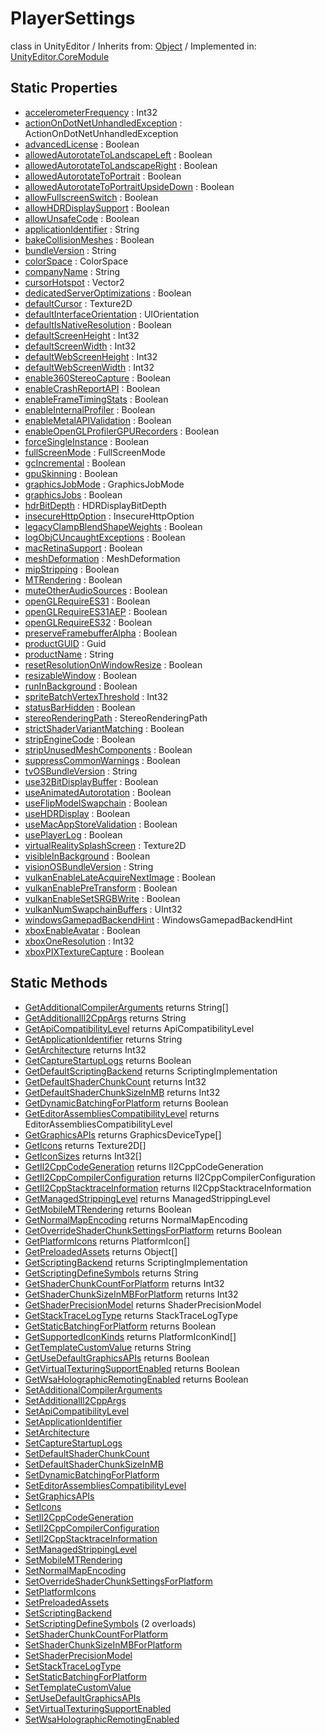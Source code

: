 # PlayerSettings
class in UnityEditor
 / Inherits from: <a href="https://docs.unity3d.com/6000.0/Documentation/ScriptReference/Object.html" target="_blank">Object</a> / Implemented in: <a href="https://docs.unity3d.com/6000.0/Documentation/ScriptReference/UnityEditor.CoreModule.html" target="_blank">UnityEditor.CoreModule</a>
## Static Properties
- <a href="https://docs.unity3d.com/6000.0/Documentation/ScriptReference/PlayerSettings-accelerometerFrequency.html" target="_blank">accelerometerFrequency</a> : Int32
- <a href="https://docs.unity3d.com/6000.0/Documentation/ScriptReference/PlayerSettings-actionOnDotNetUnhandledException.html" target="_blank">actionOnDotNetUnhandledException</a> : ActionOnDotNetUnhandledException
- <a href="https://docs.unity3d.com/6000.0/Documentation/ScriptReference/PlayerSettings-advancedLicense.html" target="_blank">advancedLicense</a> : Boolean
- <a href="https://docs.unity3d.com/6000.0/Documentation/ScriptReference/PlayerSettings-allowedAutorotateToLandscapeLeft.html" target="_blank">allowedAutorotateToLandscapeLeft</a> : Boolean
- <a href="https://docs.unity3d.com/6000.0/Documentation/ScriptReference/PlayerSettings-allowedAutorotateToLandscapeRight.html" target="_blank">allowedAutorotateToLandscapeRight</a> : Boolean
- <a href="https://docs.unity3d.com/6000.0/Documentation/ScriptReference/PlayerSettings-allowedAutorotateToPortrait.html" target="_blank">allowedAutorotateToPortrait</a> : Boolean
- <a href="https://docs.unity3d.com/6000.0/Documentation/ScriptReference/PlayerSettings-allowedAutorotateToPortraitUpsideDown.html" target="_blank">allowedAutorotateToPortraitUpsideDown</a> : Boolean
- <a href="https://docs.unity3d.com/6000.0/Documentation/ScriptReference/PlayerSettings-allowFullscreenSwitch.html" target="_blank">allowFullscreenSwitch</a> : Boolean
- <a href="https://docs.unity3d.com/6000.0/Documentation/ScriptReference/PlayerSettings-allowHDRDisplaySupport.html" target="_blank">allowHDRDisplaySupport</a> : Boolean
- <a href="https://docs.unity3d.com/6000.0/Documentation/ScriptReference/PlayerSettings-allowUnsafeCode.html" target="_blank">allowUnsafeCode</a> : Boolean
- <a href="https://docs.unity3d.com/6000.0/Documentation/ScriptReference/PlayerSettings-applicationIdentifier.html" target="_blank">applicationIdentifier</a> : String
- <a href="https://docs.unity3d.com/6000.0/Documentation/ScriptReference/PlayerSettings-bakeCollisionMeshes.html" target="_blank">bakeCollisionMeshes</a> : Boolean
- <a href="https://docs.unity3d.com/6000.0/Documentation/ScriptReference/PlayerSettings-bundleVersion.html" target="_blank">bundleVersion</a> : String
- <a href="https://docs.unity3d.com/6000.0/Documentation/ScriptReference/PlayerSettings-colorSpace.html" target="_blank">colorSpace</a> : ColorSpace
- <a href="https://docs.unity3d.com/6000.0/Documentation/ScriptReference/PlayerSettings-companyName.html" target="_blank">companyName</a> : String
- <a href="https://docs.unity3d.com/6000.0/Documentation/ScriptReference/PlayerSettings-cursorHotspot.html" target="_blank">cursorHotspot</a> : Vector2
- <a href="https://docs.unity3d.com/6000.0/Documentation/ScriptReference/PlayerSettings-dedicatedServerOptimizations.html" target="_blank">dedicatedServerOptimizations</a> : Boolean
- <a href="https://docs.unity3d.com/6000.0/Documentation/ScriptReference/PlayerSettings-defaultCursor.html" target="_blank">defaultCursor</a> : Texture2D
- <a href="https://docs.unity3d.com/6000.0/Documentation/ScriptReference/PlayerSettings-defaultInterfaceOrientation.html" target="_blank">defaultInterfaceOrientation</a> : UIOrientation
- <a href="https://docs.unity3d.com/6000.0/Documentation/ScriptReference/PlayerSettings-defaultIsNativeResolution.html" target="_blank">defaultIsNativeResolution</a> : Boolean
- <a href="https://docs.unity3d.com/6000.0/Documentation/ScriptReference/PlayerSettings-defaultScreenHeight.html" target="_blank">defaultScreenHeight</a> : Int32
- <a href="https://docs.unity3d.com/6000.0/Documentation/ScriptReference/PlayerSettings-defaultScreenWidth.html" target="_blank">defaultScreenWidth</a> : Int32
- <a href="https://docs.unity3d.com/6000.0/Documentation/ScriptReference/PlayerSettings-defaultWebScreenHeight.html" target="_blank">defaultWebScreenHeight</a> : Int32
- <a href="https://docs.unity3d.com/6000.0/Documentation/ScriptReference/PlayerSettings-defaultWebScreenWidth.html" target="_blank">defaultWebScreenWidth</a> : Int32
- <a href="https://docs.unity3d.com/6000.0/Documentation/ScriptReference/PlayerSettings-enable360StereoCapture.html" target="_blank">enable360StereoCapture</a> : Boolean
- <a href="https://docs.unity3d.com/6000.0/Documentation/ScriptReference/PlayerSettings-enableCrashReportAPI.html" target="_blank">enableCrashReportAPI</a> : Boolean
- <a href="https://docs.unity3d.com/6000.0/Documentation/ScriptReference/PlayerSettings-enableFrameTimingStats.html" target="_blank">enableFrameTimingStats</a> : Boolean
- <a href="https://docs.unity3d.com/6000.0/Documentation/ScriptReference/PlayerSettings-enableInternalProfiler.html" target="_blank">enableInternalProfiler</a> : Boolean
- <a href="https://docs.unity3d.com/6000.0/Documentation/ScriptReference/PlayerSettings-enableMetalAPIValidation.html" target="_blank">enableMetalAPIValidation</a> : Boolean
- <a href="https://docs.unity3d.com/6000.0/Documentation/ScriptReference/PlayerSettings-enableOpenGLProfilerGPURecorders.html" target="_blank">enableOpenGLProfilerGPURecorders</a> : Boolean
- <a href="https://docs.unity3d.com/6000.0/Documentation/ScriptReference/PlayerSettings-forceSingleInstance.html" target="_blank">forceSingleInstance</a> : Boolean
- <a href="https://docs.unity3d.com/6000.0/Documentation/ScriptReference/PlayerSettings-fullScreenMode.html" target="_blank">fullScreenMode</a> : FullScreenMode
- <a href="https://docs.unity3d.com/6000.0/Documentation/ScriptReference/PlayerSettings-gcIncremental.html" target="_blank">gcIncremental</a> : Boolean
- <a href="https://docs.unity3d.com/6000.0/Documentation/ScriptReference/PlayerSettings-gpuSkinning.html" target="_blank">gpuSkinning</a> : Boolean
- <a href="https://docs.unity3d.com/6000.0/Documentation/ScriptReference/PlayerSettings-graphicsJobMode.html" target="_blank">graphicsJobMode</a> : GraphicsJobMode
- <a href="https://docs.unity3d.com/6000.0/Documentation/ScriptReference/PlayerSettings-graphicsJobs.html" target="_blank">graphicsJobs</a> : Boolean
- <a href="https://docs.unity3d.com/6000.0/Documentation/ScriptReference/PlayerSettings-hdrBitDepth.html" target="_blank">hdrBitDepth</a> : HDRDisplayBitDepth
- <a href="https://docs.unity3d.com/6000.0/Documentation/ScriptReference/PlayerSettings-insecureHttpOption.html" target="_blank">insecureHttpOption</a> : InsecureHttpOption
- <a href="https://docs.unity3d.com/6000.0/Documentation/ScriptReference/PlayerSettings-legacyClampBlendShapeWeights.html" target="_blank">legacyClampBlendShapeWeights</a> : Boolean
- <a href="https://docs.unity3d.com/6000.0/Documentation/ScriptReference/PlayerSettings-logObjCUncaughtExceptions.html" target="_blank">logObjCUncaughtExceptions</a> : Boolean
- <a href="https://docs.unity3d.com/6000.0/Documentation/ScriptReference/PlayerSettings-macRetinaSupport.html" target="_blank">macRetinaSupport</a> : Boolean
- <a href="https://docs.unity3d.com/6000.0/Documentation/ScriptReference/PlayerSettings-meshDeformation.html" target="_blank">meshDeformation</a> : MeshDeformation
- <a href="https://docs.unity3d.com/6000.0/Documentation/ScriptReference/PlayerSettings-mipStripping.html" target="_blank">mipStripping</a> : Boolean
- <a href="https://docs.unity3d.com/6000.0/Documentation/ScriptReference/PlayerSettings-MTRendering.html" target="_blank">MTRendering</a> : Boolean
- <a href="https://docs.unity3d.com/6000.0/Documentation/ScriptReference/PlayerSettings-muteOtherAudioSources.html" target="_blank">muteOtherAudioSources</a> : Boolean
- <a href="https://docs.unity3d.com/6000.0/Documentation/ScriptReference/PlayerSettings-openGLRequireES31.html" target="_blank">openGLRequireES31</a> : Boolean
- <a href="https://docs.unity3d.com/6000.0/Documentation/ScriptReference/PlayerSettings-openGLRequireES31AEP.html" target="_blank">openGLRequireES31AEP</a> : Boolean
- <a href="https://docs.unity3d.com/6000.0/Documentation/ScriptReference/PlayerSettings-openGLRequireES32.html" target="_blank">openGLRequireES32</a> : Boolean
- <a href="https://docs.unity3d.com/6000.0/Documentation/ScriptReference/PlayerSettings-preserveFramebufferAlpha.html" target="_blank">preserveFramebufferAlpha</a> : Boolean
- <a href="https://docs.unity3d.com/6000.0/Documentation/ScriptReference/PlayerSettings-productGUID.html" target="_blank">productGUID</a> : Guid
- <a href="https://docs.unity3d.com/6000.0/Documentation/ScriptReference/PlayerSettings-productName.html" target="_blank">productName</a> : String
- <a href="https://docs.unity3d.com/6000.0/Documentation/ScriptReference/PlayerSettings-resetResolutionOnWindowResize.html" target="_blank">resetResolutionOnWindowResize</a> : Boolean
- <a href="https://docs.unity3d.com/6000.0/Documentation/ScriptReference/PlayerSettings-resizableWindow.html" target="_blank">resizableWindow</a> : Boolean
- <a href="https://docs.unity3d.com/6000.0/Documentation/ScriptReference/PlayerSettings-runInBackground.html" target="_blank">runInBackground</a> : Boolean
- <a href="https://docs.unity3d.com/6000.0/Documentation/ScriptReference/PlayerSettings-spriteBatchVertexThreshold.html" target="_blank">spriteBatchVertexThreshold</a> : Int32
- <a href="https://docs.unity3d.com/6000.0/Documentation/ScriptReference/PlayerSettings-statusBarHidden.html" target="_blank">statusBarHidden</a> : Boolean
- <a href="https://docs.unity3d.com/6000.0/Documentation/ScriptReference/PlayerSettings-stereoRenderingPath.html" target="_blank">stereoRenderingPath</a> : StereoRenderingPath
- <a href="https://docs.unity3d.com/6000.0/Documentation/ScriptReference/PlayerSettings-strictShaderVariantMatching.html" target="_blank">strictShaderVariantMatching</a> : Boolean
- <a href="https://docs.unity3d.com/6000.0/Documentation/ScriptReference/PlayerSettings-stripEngineCode.html" target="_blank">stripEngineCode</a> : Boolean
- <a href="https://docs.unity3d.com/6000.0/Documentation/ScriptReference/PlayerSettings-stripUnusedMeshComponents.html" target="_blank">stripUnusedMeshComponents</a> : Boolean
- <a href="https://docs.unity3d.com/6000.0/Documentation/ScriptReference/PlayerSettings-suppressCommonWarnings.html" target="_blank">suppressCommonWarnings</a> : Boolean
- <a href="https://docs.unity3d.com/6000.0/Documentation/ScriptReference/PlayerSettings-tvOSBundleVersion.html" target="_blank">tvOSBundleVersion</a> : String
- <a href="https://docs.unity3d.com/6000.0/Documentation/ScriptReference/PlayerSettings-use32BitDisplayBuffer.html" target="_blank">use32BitDisplayBuffer</a> : Boolean
- <a href="https://docs.unity3d.com/6000.0/Documentation/ScriptReference/PlayerSettings-useAnimatedAutorotation.html" target="_blank">useAnimatedAutorotation</a> : Boolean
- <a href="https://docs.unity3d.com/6000.0/Documentation/ScriptReference/PlayerSettings-useFlipModelSwapchain.html" target="_blank">useFlipModelSwapchain</a> : Boolean
- <a href="https://docs.unity3d.com/6000.0/Documentation/ScriptReference/PlayerSettings-useHDRDisplay.html" target="_blank">useHDRDisplay</a> : Boolean
- <a href="https://docs.unity3d.com/6000.0/Documentation/ScriptReference/PlayerSettings-useMacAppStoreValidation.html" target="_blank">useMacAppStoreValidation</a> : Boolean
- <a href="https://docs.unity3d.com/6000.0/Documentation/ScriptReference/PlayerSettings-usePlayerLog.html" target="_blank">usePlayerLog</a> : Boolean
- <a href="https://docs.unity3d.com/6000.0/Documentation/ScriptReference/PlayerSettings-virtualRealitySplashScreen.html" target="_blank">virtualRealitySplashScreen</a> : Texture2D
- <a href="https://docs.unity3d.com/6000.0/Documentation/ScriptReference/PlayerSettings-visibleInBackground.html" target="_blank">visibleInBackground</a> : Boolean
- <a href="https://docs.unity3d.com/6000.0/Documentation/ScriptReference/PlayerSettings-visionOSBundleVersion.html" target="_blank">visionOSBundleVersion</a> : String
- <a href="https://docs.unity3d.com/6000.0/Documentation/ScriptReference/PlayerSettings-vulkanEnableLateAcquireNextImage.html" target="_blank">vulkanEnableLateAcquireNextImage</a> : Boolean
- <a href="https://docs.unity3d.com/6000.0/Documentation/ScriptReference/PlayerSettings-vulkanEnablePreTransform.html" target="_blank">vulkanEnablePreTransform</a> : Boolean
- <a href="https://docs.unity3d.com/6000.0/Documentation/ScriptReference/PlayerSettings-vulkanEnableSetSRGBWrite.html" target="_blank">vulkanEnableSetSRGBWrite</a> : Boolean
- <a href="https://docs.unity3d.com/6000.0/Documentation/ScriptReference/PlayerSettings-vulkanNumSwapchainBuffers.html" target="_blank">vulkanNumSwapchainBuffers</a> : UInt32
- <a href="https://docs.unity3d.com/6000.0/Documentation/ScriptReference/PlayerSettings-windowsGamepadBackendHint.html" target="_blank">windowsGamepadBackendHint</a> : WindowsGamepadBackendHint
- <a href="https://docs.unity3d.com/6000.0/Documentation/ScriptReference/PlayerSettings-xboxEnableAvatar.html" target="_blank">xboxEnableAvatar</a> : Boolean
- <a href="https://docs.unity3d.com/6000.0/Documentation/ScriptReference/PlayerSettings-xboxOneResolution.html" target="_blank">xboxOneResolution</a> : Int32
- <a href="https://docs.unity3d.com/6000.0/Documentation/ScriptReference/PlayerSettings-xboxPIXTextureCapture.html" target="_blank">xboxPIXTextureCapture</a> : Boolean
## Static Methods
- <a href="https://docs.unity3d.com/6000.0/Documentation/ScriptReference/PlayerSettings.GetAdditionalCompilerArguments.html" target="_blank">GetAdditionalCompilerArguments</a> returns String[]
- <a href="https://docs.unity3d.com/6000.0/Documentation/ScriptReference/PlayerSettings.GetAdditionalIl2CppArgs.html" target="_blank">GetAdditionalIl2CppArgs</a> returns String
- <a href="https://docs.unity3d.com/6000.0/Documentation/ScriptReference/PlayerSettings.GetApiCompatibilityLevel.html" target="_blank">GetApiCompatibilityLevel</a> returns ApiCompatibilityLevel
- <a href="https://docs.unity3d.com/6000.0/Documentation/ScriptReference/PlayerSettings.GetApplicationIdentifier.html" target="_blank">GetApplicationIdentifier</a> returns String
- <a href="https://docs.unity3d.com/6000.0/Documentation/ScriptReference/PlayerSettings.GetArchitecture.html" target="_blank">GetArchitecture</a> returns Int32
- <a href="https://docs.unity3d.com/6000.0/Documentation/ScriptReference/PlayerSettings.GetCaptureStartupLogs.html" target="_blank">GetCaptureStartupLogs</a> returns Boolean
- <a href="https://docs.unity3d.com/6000.0/Documentation/ScriptReference/PlayerSettings.GetDefaultScriptingBackend.html" target="_blank">GetDefaultScriptingBackend</a> returns ScriptingImplementation
- <a href="https://docs.unity3d.com/6000.0/Documentation/ScriptReference/PlayerSettings.GetDefaultShaderChunkCount.html" target="_blank">GetDefaultShaderChunkCount</a> returns Int32
- <a href="https://docs.unity3d.com/6000.0/Documentation/ScriptReference/PlayerSettings.GetDefaultShaderChunkSizeInMB.html" target="_blank">GetDefaultShaderChunkSizeInMB</a> returns Int32
- <a href="https://docs.unity3d.com/6000.0/Documentation/ScriptReference/PlayerSettings.GetDynamicBatchingForPlatform.html" target="_blank">GetDynamicBatchingForPlatform</a> returns Boolean
- <a href="https://docs.unity3d.com/6000.0/Documentation/ScriptReference/PlayerSettings.GetEditorAssembliesCompatibilityLevel.html" target="_blank">GetEditorAssembliesCompatibilityLevel</a> returns EditorAssembliesCompatibilityLevel
- <a href="https://docs.unity3d.com/6000.0/Documentation/ScriptReference/PlayerSettings.GetGraphicsAPIs.html" target="_blank">GetGraphicsAPIs</a> returns GraphicsDeviceType[]
- <a href="https://docs.unity3d.com/6000.0/Documentation/ScriptReference/PlayerSettings.GetIcons.html" target="_blank">GetIcons</a> returns Texture2D[]
- <a href="https://docs.unity3d.com/6000.0/Documentation/ScriptReference/PlayerSettings.GetIconSizes.html" target="_blank">GetIconSizes</a> returns Int32[]
- <a href="https://docs.unity3d.com/6000.0/Documentation/ScriptReference/PlayerSettings.GetIl2CppCodeGeneration.html" target="_blank">GetIl2CppCodeGeneration</a> returns Il2CppCodeGeneration
- <a href="https://docs.unity3d.com/6000.0/Documentation/ScriptReference/PlayerSettings.GetIl2CppCompilerConfiguration.html" target="_blank">GetIl2CppCompilerConfiguration</a> returns Il2CppCompilerConfiguration
- <a href="https://docs.unity3d.com/6000.0/Documentation/ScriptReference/PlayerSettings.GetIl2CppStacktraceInformation.html" target="_blank">GetIl2CppStacktraceInformation</a> returns Il2CppStacktraceInformation
- <a href="https://docs.unity3d.com/6000.0/Documentation/ScriptReference/PlayerSettings.GetManagedStrippingLevel.html" target="_blank">GetManagedStrippingLevel</a> returns ManagedStrippingLevel
- <a href="https://docs.unity3d.com/6000.0/Documentation/ScriptReference/PlayerSettings.GetMobileMTRendering.html" target="_blank">GetMobileMTRendering</a> returns Boolean
- <a href="https://docs.unity3d.com/6000.0/Documentation/ScriptReference/PlayerSettings.GetNormalMapEncoding.html" target="_blank">GetNormalMapEncoding</a> returns NormalMapEncoding
- <a href="https://docs.unity3d.com/6000.0/Documentation/ScriptReference/PlayerSettings.GetOverrideShaderChunkSettingsForPlatform.html" target="_blank">GetOverrideShaderChunkSettingsForPlatform</a> returns Boolean
- <a href="https://docs.unity3d.com/6000.0/Documentation/ScriptReference/PlayerSettings.GetPlatformIcons.html" target="_blank">GetPlatformIcons</a> returns PlatformIcon[]
- <a href="https://docs.unity3d.com/6000.0/Documentation/ScriptReference/PlayerSettings.GetPreloadedAssets.html" target="_blank">GetPreloadedAssets</a> returns Object[]
- <a href="https://docs.unity3d.com/6000.0/Documentation/ScriptReference/PlayerSettings.GetScriptingBackend.html" target="_blank">GetScriptingBackend</a> returns ScriptingImplementation
- <a href="https://docs.unity3d.com/6000.0/Documentation/ScriptReference/PlayerSettings.GetScriptingDefineSymbols.html" target="_blank">GetScriptingDefineSymbols</a> returns String
- <a href="https://docs.unity3d.com/6000.0/Documentation/ScriptReference/PlayerSettings.GetShaderChunkCountForPlatform.html" target="_blank">GetShaderChunkCountForPlatform</a> returns Int32
- <a href="https://docs.unity3d.com/6000.0/Documentation/ScriptReference/PlayerSettings.GetShaderChunkSizeInMBForPlatform.html" target="_blank">GetShaderChunkSizeInMBForPlatform</a> returns Int32
- <a href="https://docs.unity3d.com/6000.0/Documentation/ScriptReference/PlayerSettings.GetShaderPrecisionModel.html" target="_blank">GetShaderPrecisionModel</a> returns ShaderPrecisionModel
- <a href="https://docs.unity3d.com/6000.0/Documentation/ScriptReference/PlayerSettings.GetStackTraceLogType.html" target="_blank">GetStackTraceLogType</a> returns StackTraceLogType
- <a href="https://docs.unity3d.com/6000.0/Documentation/ScriptReference/PlayerSettings.GetStaticBatchingForPlatform.html" target="_blank">GetStaticBatchingForPlatform</a> returns Boolean
- <a href="https://docs.unity3d.com/6000.0/Documentation/ScriptReference/PlayerSettings.GetSupportedIconKinds.html" target="_blank">GetSupportedIconKinds</a> returns PlatformIconKind[]
- <a href="https://docs.unity3d.com/6000.0/Documentation/ScriptReference/PlayerSettings.GetTemplateCustomValue.html" target="_blank">GetTemplateCustomValue</a> returns String
- <a href="https://docs.unity3d.com/6000.0/Documentation/ScriptReference/PlayerSettings.GetUseDefaultGraphicsAPIs.html" target="_blank">GetUseDefaultGraphicsAPIs</a> returns Boolean
- <a href="https://docs.unity3d.com/6000.0/Documentation/ScriptReference/PlayerSettings.GetVirtualTexturingSupportEnabled.html" target="_blank">GetVirtualTexturingSupportEnabled</a> returns Boolean
- <a href="https://docs.unity3d.com/6000.0/Documentation/ScriptReference/PlayerSettings.GetWsaHolographicRemotingEnabled.html" target="_blank">GetWsaHolographicRemotingEnabled</a> returns Boolean
- <a href="https://docs.unity3d.com/6000.0/Documentation/ScriptReference/PlayerSettings.SetAdditionalCompilerArguments.html" target="_blank">SetAdditionalCompilerArguments</a>
- <a href="https://docs.unity3d.com/6000.0/Documentation/ScriptReference/PlayerSettings.SetAdditionalIl2CppArgs.html" target="_blank">SetAdditionalIl2CppArgs</a>
- <a href="https://docs.unity3d.com/6000.0/Documentation/ScriptReference/PlayerSettings.SetApiCompatibilityLevel.html" target="_blank">SetApiCompatibilityLevel</a>
- <a href="https://docs.unity3d.com/6000.0/Documentation/ScriptReference/PlayerSettings.SetApplicationIdentifier.html" target="_blank">SetApplicationIdentifier</a>
- <a href="https://docs.unity3d.com/6000.0/Documentation/ScriptReference/PlayerSettings.SetArchitecture.html" target="_blank">SetArchitecture</a>
- <a href="https://docs.unity3d.com/6000.0/Documentation/ScriptReference/PlayerSettings.SetCaptureStartupLogs.html" target="_blank">SetCaptureStartupLogs</a>
- <a href="https://docs.unity3d.com/6000.0/Documentation/ScriptReference/PlayerSettings.SetDefaultShaderChunkCount.html" target="_blank">SetDefaultShaderChunkCount</a>
- <a href="https://docs.unity3d.com/6000.0/Documentation/ScriptReference/PlayerSettings.SetDefaultShaderChunkSizeInMB.html" target="_blank">SetDefaultShaderChunkSizeInMB</a>
- <a href="https://docs.unity3d.com/6000.0/Documentation/ScriptReference/PlayerSettings.SetDynamicBatchingForPlatform.html" target="_blank">SetDynamicBatchingForPlatform</a>
- <a href="https://docs.unity3d.com/6000.0/Documentation/ScriptReference/PlayerSettings.SetEditorAssembliesCompatibilityLevel.html" target="_blank">SetEditorAssembliesCompatibilityLevel</a>
- <a href="https://docs.unity3d.com/6000.0/Documentation/ScriptReference/PlayerSettings.SetGraphicsAPIs.html" target="_blank">SetGraphicsAPIs</a>
- <a href="https://docs.unity3d.com/6000.0/Documentation/ScriptReference/PlayerSettings.SetIcons.html" target="_blank">SetIcons</a>
- <a href="https://docs.unity3d.com/6000.0/Documentation/ScriptReference/PlayerSettings.SetIl2CppCodeGeneration.html" target="_blank">SetIl2CppCodeGeneration</a>
- <a href="https://docs.unity3d.com/6000.0/Documentation/ScriptReference/PlayerSettings.SetIl2CppCompilerConfiguration.html" target="_blank">SetIl2CppCompilerConfiguration</a>
- <a href="https://docs.unity3d.com/6000.0/Documentation/ScriptReference/PlayerSettings.SetIl2CppStacktraceInformation.html" target="_blank">SetIl2CppStacktraceInformation</a>
- <a href="https://docs.unity3d.com/6000.0/Documentation/ScriptReference/PlayerSettings.SetManagedStrippingLevel.html" target="_blank">SetManagedStrippingLevel</a>
- <a href="https://docs.unity3d.com/6000.0/Documentation/ScriptReference/PlayerSettings.SetMobileMTRendering.html" target="_blank">SetMobileMTRendering</a>
- <a href="https://docs.unity3d.com/6000.0/Documentation/ScriptReference/PlayerSettings.SetNormalMapEncoding.html" target="_blank">SetNormalMapEncoding</a>
- <a href="https://docs.unity3d.com/6000.0/Documentation/ScriptReference/PlayerSettings.SetOverrideShaderChunkSettingsForPlatform.html" target="_blank">SetOverrideShaderChunkSettingsForPlatform</a>
- <a href="https://docs.unity3d.com/6000.0/Documentation/ScriptReference/PlayerSettings.SetPlatformIcons.html" target="_blank">SetPlatformIcons</a>
- <a href="https://docs.unity3d.com/6000.0/Documentation/ScriptReference/PlayerSettings.SetPreloadedAssets.html" target="_blank">SetPreloadedAssets</a>
- <a href="https://docs.unity3d.com/6000.0/Documentation/ScriptReference/PlayerSettings.SetScriptingBackend.html" target="_blank">SetScriptingBackend</a>
- <a href="https://docs.unity3d.com/6000.0/Documentation/ScriptReference/PlayerSettings.SetScriptingDefineSymbols.html" target="_blank">SetScriptingDefineSymbols</a> (2 overloads)
- <a href="https://docs.unity3d.com/6000.0/Documentation/ScriptReference/PlayerSettings.SetShaderChunkCountForPlatform.html" target="_blank">SetShaderChunkCountForPlatform</a>
- <a href="https://docs.unity3d.com/6000.0/Documentation/ScriptReference/PlayerSettings.SetShaderChunkSizeInMBForPlatform.html" target="_blank">SetShaderChunkSizeInMBForPlatform</a>
- <a href="https://docs.unity3d.com/6000.0/Documentation/ScriptReference/PlayerSettings.SetShaderPrecisionModel.html" target="_blank">SetShaderPrecisionModel</a>
- <a href="https://docs.unity3d.com/6000.0/Documentation/ScriptReference/PlayerSettings.SetStackTraceLogType.html" target="_blank">SetStackTraceLogType</a>
- <a href="https://docs.unity3d.com/6000.0/Documentation/ScriptReference/PlayerSettings.SetStaticBatchingForPlatform.html" target="_blank">SetStaticBatchingForPlatform</a>
- <a href="https://docs.unity3d.com/6000.0/Documentation/ScriptReference/PlayerSettings.SetTemplateCustomValue.html" target="_blank">SetTemplateCustomValue</a>
- <a href="https://docs.unity3d.com/6000.0/Documentation/ScriptReference/PlayerSettings.SetUseDefaultGraphicsAPIs.html" target="_blank">SetUseDefaultGraphicsAPIs</a>
- <a href="https://docs.unity3d.com/6000.0/Documentation/ScriptReference/PlayerSettings.SetVirtualTexturingSupportEnabled.html" target="_blank">SetVirtualTexturingSupportEnabled</a>
- <a href="https://docs.unity3d.com/6000.0/Documentation/ScriptReference/PlayerSettings.SetWsaHolographicRemotingEnabled.html" target="_blank">SetWsaHolographicRemotingEnabled</a>
